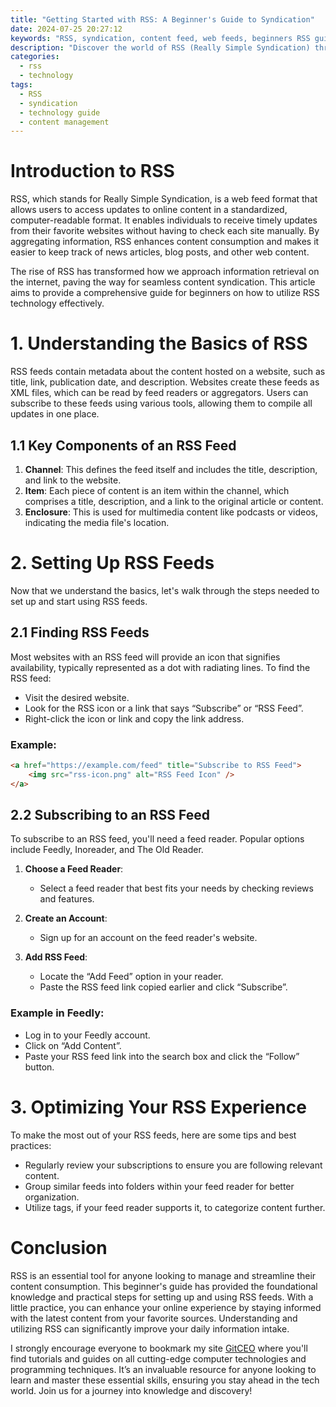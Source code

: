 ```yaml
---
title: "Getting Started with RSS: A Beginner's Guide to Syndication"
date: 2024-07-25 20:27:12
keywords: "RSS, syndication, content feed, web feeds, beginners RSS guide, how to use RSS"
description: "Discover the world of RSS (Really Simple Syndication) through this comprehensive beginner's guide. This article covers the technology behind RSS, how to create and subscribe to feeds, and provides practical examples. Learn how RSS can enhance your content consumption experience by allowing you to easily stay updated with your favorite websites. This guide offers a step-by-step tutorial on setting up RSS feeds, utilizing feed readers, and integrates tips for best practices in syndication. Understand the importance of RSS in today's digital landscape and how to leverage it effectively. Whether you're a content creator or a casual internet user, this guide will equip you with the knowledge required to use RSS efficiently."
categories:
  - rss
  - technology
tags:
  - RSS
  - syndication
  - technology guide
  - content management
---
```


# Introduction to RSS 

RSS, which stands for Really Simple Syndication, is a web feed format that allows users to access updates to online content in a standardized, computer-readable format. It enables individuals to receive timely updates from their favorite websites without having to check each site manually. By aggregating information, RSS enhances content consumption and makes it easier to keep track of news articles, blog posts, and other web content. 

The rise of RSS has transformed how we approach information retrieval on the internet, paving the way for seamless content syndication. This article aims to provide a comprehensive guide for beginners on how to utilize RSS technology effectively.

<!-- more -->

# 1. Understanding the Basics of RSS

RSS feeds contain metadata about the content hosted on a website, such as title, link, publication date, and description. Websites create these feeds as XML files, which can be read by feed readers or aggregators. Users can subscribe to these feeds using various tools, allowing them to compile all updates in one place.

## 1.1 Key Components of an RSS Feed

1. **Channel**: This defines the feed itself and includes the title, description, and link to the website.
2. **Item**: Each piece of content is an item within the channel, which comprises a title, description, and a link to the original article or content.
3. **Enclosure**: This is used for multimedia content like podcasts or videos, indicating the media file's location.

# 2. Setting Up RSS Feeds

Now that we understand the basics, let's walk through the steps needed to set up and start using RSS feeds.

## 2.1 Finding RSS Feeds

Most websites with an RSS feed will provide an icon that signifies availability, typically represented as a dot with radiating lines. To find the RSS feed:

- Visit the desired website.
- Look for the RSS icon or a link that says “Subscribe” or “RSS Feed”.
- Right-click the icon or link and copy the link address.

### Example:

```html
<a href="https://example.com/feed" title="Subscribe to RSS Feed"> 
    <img src="rss-icon.png" alt="RSS Feed Icon" />
</a>
```

## 2.2 Subscribing to an RSS Feed

To subscribe to an RSS feed, you'll need a feed reader. Popular options include Feedly, Inoreader, and The Old Reader.

1. **Choose a Feed Reader**:
   - Select a feed reader that best fits your needs by checking reviews and features.

2. **Create an Account**:
   - Sign up for an account on the feed reader's website.

3. **Add RSS Feed**:
   - Locate the “Add Feed” option in your reader.
   - Paste the RSS feed link copied earlier and click “Subscribe”.

### Example in Feedly:

- Log in to your Feedly account.
- Click on “Add Content”.
- Paste your RSS feed link into the search box and click the “Follow” button.

# 3. Optimizing Your RSS Experience

To make the most out of your RSS feeds, here are some tips and best practices:

- Regularly review your subscriptions to ensure you are following relevant content.
- Group similar feeds into folders within your feed reader for better organization.
- Utilize tags, if your feed reader supports it, to categorize content further.

# Conclusion 

RSS is an essential tool for anyone looking to manage and streamline their content consumption. This beginner's guide has provided the foundational knowledge and practical steps for setting up and using RSS feeds. With a little practice, you can enhance your online experience by staying informed with the latest content from your favorite sources. Understanding and utilizing RSS can significantly improve your daily information intake.

I strongly encourage everyone to bookmark my site [GitCEO](https://gitceo.com) where you'll find tutorials and guides on all cutting-edge computer technologies and programming techniques. It’s an invaluable resource for anyone looking to learn and master these essential skills, ensuring you stay ahead in the tech world. Join us for a journey into knowledge and discovery!